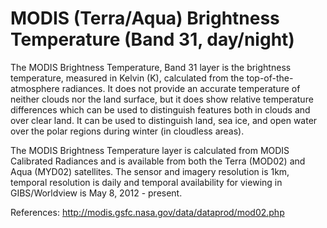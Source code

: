 # MODIS (Terra/Aqua) Brightness Temperature (Band 31, day/night)

The MODIS Brightness Temperature, Band 31 layer is the brightness temperature, measured in Kelvin (K), calculated from the top-of-the-atmosphere radiances. It does not provide an accurate temperature of neither clouds nor the land surface, but it does show relative temperature differences which can be used to distinguish features both in clouds and over clear land.  It can be used to distinguish land, sea ice, and open water over the polar regions during winter (in cloudless areas). 

The MODIS Brightness Temperature layer is calculated from MODIS Calibrated Radiances and is available from both the Terra (MOD02) and Aqua (MYD02) satellites. The sensor and imagery resolution is 1km, temporal resolution is daily and temporal availability for viewing in GIBS/Worldview is May 8, 2012 - present.

References: <http://modis.gsfc.nasa.gov/data/dataprod/mod02.php>
